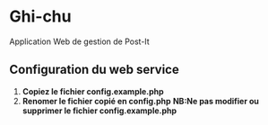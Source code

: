 # Ghi-chu
Application Web de gestion de Post-It


## Configuration du web service  
1. **Copiez le fichier config.example.php**
2. **Renomer le fichier copié en config.php**
        **NB:Ne pas modifier ou  supprimer le fichier config.example.php**
